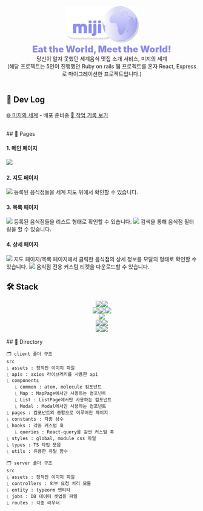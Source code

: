 <div align='center'><img src="./client/src/assets/images/logo/logo.png"/><div style=" font-size: 24px; font-weight:900; color: #8D8DE5">Eat the World, Meet the World!</div>
당신이 알지 못했던 세계음식 맛집 소개 서비스, 미지의 세계
<br>
(해당 프로젝트는 5인이 진행했던 Ruby on rails 웹 프로젝트를 혼자 React, Express로 마이그레이션한 프로젝트입니다.)
</div>
<br>

## 🔗 Dev Log

[🌐 미지의 세계]() - 배포 준비중
[📝 작업 기록 보기](https://hyejiyeom.notion.site/b9112274ebc94665959070f0362f8e31?pvs=4)

<br>
## 📄 Pages

#### 1. 메인 페이지

![](https://user-images.githubusercontent.com/77879373/249679429-84beb174-839c-4495-92c3-a0d61bc07909.png)

#### 2. 지도 페이지

![](https://user-images.githubusercontent.com/77879373/249679627-4027edbc-49a4-4bbe-9fc1-841ab4ece66f.png)
등록된 음식점들을 세계 지도 위에서 확인할 수 있습니다.

#### 3. 목록 페이지

![](https://user-images.githubusercontent.com/77879373/249679669-1961f5fc-9c1d-4fa5-8ba3-35968af4db68.png)
등록된 음식점들을 리스트 형태로 확인할 수 있습니다.
![](https://user-images.githubusercontent.com/77879373/249682648-c0fbcec7-4297-4c6a-b1fa-9d0334e83d66.gif)
검색을 통해 음식점 필터링을 할 수 있습니다.

#### 4. 상세 페이지

![](https://user-images.githubusercontent.com/77879373/249680162-3add416a-eff7-4e23-a116-0fefc869679b.png)
지도 페이지/목록 페이지에서 클릭한 음식점의 상세 정보를 모달의 형태로 확인할 수 있습니다.
![](https://user-images.githubusercontent.com/77879373/249681959-b5a2a113-6027-4688-95d9-771f109589fa.gif)
음식점 전용 커스텀 티켓을 다운로드할 수 있습니다.
<br>

## 🛠 Stack

<div align="center" style="display:flex; flex-direction: column; gap: 0.5px">
<div style="display:flex; gap:0.5px; justify-content:center">
<img src="https://img.shields.io/badge/javascript-F7DF1E?style=for-the-badge&logo=javascript&logoColor=black">
<img src="https://img.shields.io/badge/typescript-3178C6?style=for-the-badge&logo=typescript&logoColor=white">
</div>
<div style="display:flex; gap: 0.5px; justify-content:center">
<img src="https://img.shields.io/badge/react-61DAFB?style=for-the-badge&logo=react&logoColor=black">
<img src="https://img.shields.io/badge/react router-CA4245?style=for-the-badge&logo=reactrouter&logoColor=white">
<img src="https://img.shields.io/badge/react query-FF4154?style=for-the-badge&logo=reactquery&logoColor=white">
</div>
<div style="display:flex; gap:0.5px; justify-content:center">
<img src="https://img.shields.io/badge/styled components-DB7093?style=for-the-badge&logo=styled-components&logoColor=white">
</div>
<div style="display:flex; gap:0.5px; justify-content: center">
<img src="https://img.shields.io/badge/node.js-339933?style=for-the-badge&logo=Node.js&logoColor=white">
<img src="https://img.shields.io/badge/express-000000?style=for-the-badge&logo=express&logoColor=white">
</div>
<div style="display:flex; gap:0.5px; justify-content:center">
<img src="https://img.shields.io/badge/mysql-4479A1?style=for-the-badge&logo=mysql&logoColor=white">
<img src="https://img.shields.io/badge/typeorm-F0AD3C?style=for-the-badge&logo=typeorm&logoColor=white">
</div>
</div>
<br>
## 📂 Directory

```
🗂️ client 폴더 구조
src
⎿ assets : 정적인 이미지 파일
⎿ apis : axios 라이브러리를 사용한 api
⎿ components
   ⎿ common : atom, molecule 컴포넌트
   ⎿ Map : MapPage에서만 사용하는 컴포넌트
   ⎿ List : ListPage에서만 사용하는 컴포넌트
   ⎿ Modal : Modal에서만 사용하는 컴포넌트
⎿ pages : 컴포넌트의 종합으로 이루어진 페이지
⎿ constants : 각종 상수
⎿ hooks : 각종 커스텀 훅
   ⎿ queries : React-query를 감싼 커스텀 훅
⎿ styles : global, module css 파일
⎿ types : TS 타입 모음
⎿ utils : 유용한 유틸 함수
```

```
🗂️ server 폴더 구조
src
⎿ assets : 정적인 이미지 파일
⎿ controllers : 외부 요청 처리 모듈
⎿ entity : typeorm 엔티티
⎿ jobs : DB 데이터 셋업용 파일
⎿ routes : 각종 라우터
```
